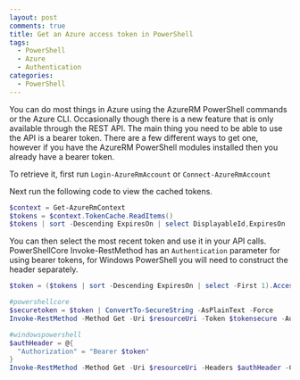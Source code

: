 ```yaml
---
layout: post
comments: true
title: Get an Azure access token in PowerShell
tags:
  - PowerShell
  - Azure
  - Authentication
categories:
  - PowerShell
---
```


You can do most things in Azure using the AzureRM PowerShell commands or the Azure CLI.
Occasionally though there is a new feature that is only available through the REST API.
The main thing you need to be able to use the API is a bearer token. There are a few different
ways to get one, however if you have the AzureRM PowerShell modules installed then
you already have a bearer token.

To retrieve it, first run `Login-AzureRmAccount` or `Connect-AzureRmAccount`

Next run the following code to view the cached tokens.

```powershell
$context = Get-AzureRmContext
$tokens = $context.TokenCache.ReadItems()
$tokens | sort -Descending ExpiresOn | select DisplayableId,ExpiresOn | Format-Table
```

You can then select the most recent token and use it in your API calls.
PowerShellCore Invoke-RestMethod has an `Authentication` parameter for using bearer tokens,
for Windows PowerShell you will need to construct the header separately.

```powershell
$token = ($tokens | sort -Descending ExpiresOn | select -First 1).AccessToken

#powershellcore
$securetoken = $token | ConvertTo-SecureString -AsPlainText -Force
Invoke-RestMethod -Method Get -Uri $resourceUri -Token $tokensecure -Authentication Bearer -ContentType "application\json"

#windowspowershell
$authHeader = @{
  "Authorization" = "Bearer $token"
}
Invoke-RestMethod -Method Get -Uri $resourceUri -Headers $authHeader -ContentType "application\json"
```